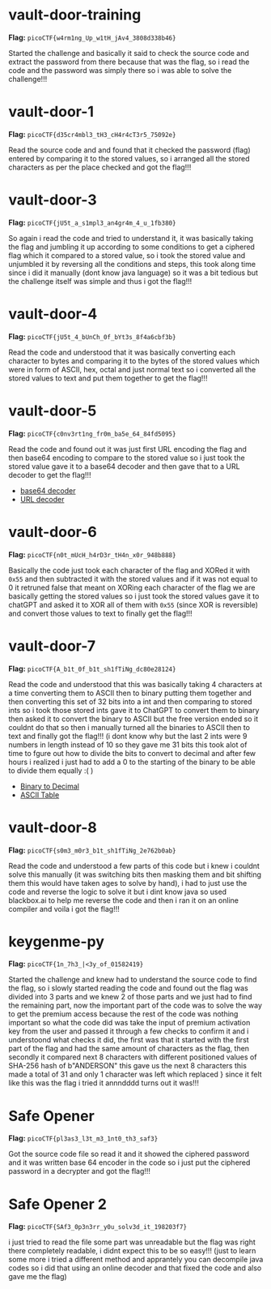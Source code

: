 # vault-door-training

**Flag:** `picoCTF{w4rm1ng_Up_w1tH_jAv4_3808d338b46}`

Started the challenge and basically it said to check the source code and extract the password from there because that was the flag, so i read the code and the password was simply there so i was able to solve the challenge!!!

# vault-door-1

**Flag:** `picoCTF{d35cr4mbl3_tH3_cH4r4cT3r5_75092e}`

Read the source code and and found that it checked the password (flag) entered by comparing it to the stored values, so i arranged all the stored characters as per the place checked and got the flag!!!

# vault-door-3

**Flag:** `picoCTF{jU5t_a_s1mpl3_an4gr4m_4_u_1fb380}`

So again i read the code and tried to understand it, it was basically taking the flag and jumbling it up according to some conditions to get a ciphered flag which it compared to a stored value, so i took the stored value and unjumbled it by reversing all the conditions and steps, this took along time since i did it manually (dont know java language) so it was a bit tedious but the challenge itself was simple and thus i got the flag!!!

# vault-door-4

**Flag:** `picoCTF{jU5t_4_bUnCh_0f_bYt3s_8f4a6cbf3b}`

Read the code and understood that it was basically converting each character to bytes and comparing it to the bytes of the stored values which were in form of ASCII, hex, octal and just normal text so i converted all the stored values to text and put them together to get the flag!!!

# vault-door-5 

**Flag:** `picoCTF{c0nv3rt1ng_fr0m_ba5e_64_84fd5095}`

Read the code and found out it was just first URL encoding the flag and then base64 encoding to compare to the stored value so i just took the stored value gave it to a base64 decoder and then gave that to a URL decoder to get the flag!!!

- [base64 decoder](https://www.base64decode.org/)
- [URL decoder](https://www.urldecoder.org/)

# vault-door-6

**Flag:** `picoCTF{n0t_mUcH_h4rD3r_tH4n_x0r_948b888}`

Basically the code just took each character of the flag and XORed it with `0x55` and then subtracted it with the stored values and if it was not equal to 0 it retruned false that meant on XORing each character of the flag we are basically getting the stored values so i just took the stored values gave it to chatGPT and asked it to XOR all of them with `0x55` (since XOR is reversible) and convert those values to text to finally get the flag!!!

# vault-door-7

**Flag:** `picoCTF{A_b1t_0f_b1t_sh1fTiNg_dc80e28124}`

Read the code and understood that this was basically taking 4 characters at a time converting them to ASCII then to binary putting them together and then converting this set of 32 bits into a int and then comparing to stored ints so i took those stored ints gave it to ChatGPT to convert them to binary then asked it to convert the binary to ASCII but the free version ended so it couldnt do that so then i manually turned all the binaries to ASCII then to text and finally got the flag!!! (i dont know why but the last 2 ints were 9 numbers in length instead of 10 so they gave me 31 bits this took alot of time to fgure out how to divide the bits to convert to decimal and after few hours i realized i just had to add a 0 to the starting of the binary to be able to divide them equally :( )

- [Binary to Decimal](https://www.mathsisfun.com/binary-decimal-hexadecimal-converter.html)
- [ASCII Table](https://www.asciitable.com/)

# vault-door-8

**Flag:** `picoCTF{s0m3_m0r3_b1t_sh1fTiNg_2e762b0ab}`

Read the code and understood a few parts of this code but i knew i couldnt solve this manually (it was switching bits then masking them and bit shifting them this would have taken ages to solve by hand), i had to just use the code and reverse the logic to solve it but i dint know java so used blackbox.ai to help me reverse the code and then i ran it on an online compiler and voila i got the flag!!!

# keygenme-py

**Flag:** `picoCTF{1n_7h3_|<3y_of_01582419}`

Started the challenge and knew had to understand the source code to find the flag, so i slowly started reading the code and found out the flag was divided into 3 parts and we knew 2 of those parts and we just had to find the remaining part, now the important part of the code was to solve the way to get the premium access because the rest of the code was nothing important so what the code did was take the input of premium activation key from the user and passed it through a few checks to confirm it and i understoond what checks it did, the first was that it started with the first part of the flag and had the same amount of characters as the flag, then secondly it compared next 8 characters with different positioned values of SHA-256 hash of b"ANDERSON" this gave us the next 8 characters this made a total of 31 and only 1 character was left which replaced } since it felt like this was the flag i tried it annndddd turns out it was!!! 

# Safe Opener

**Flag:** `picoCTF{pl3as3_l3t_m3_1nt0_th3_saf3}`

Got the source code file so read it and it showed the ciphered password and it was written base 64 encoder in the code so i just put the ciphered password in a decrypter and got the flag!!!

# Safe Opener 2

**Flag:** `picoCTF{SAf3_0p3n3rr_y0u_solv3d_it_198203f7}`

i just tried to read the file some part was unreadable but the flag was right there completely readable, i didnt expect this to be so easy!!! (just to learn some more i tried a different method and apprantely you can decompile java codes so i did that using an online decoder and that fixed the code and also gave me the flag)

